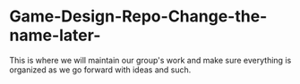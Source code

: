 # Game-Design-Repo-Change-the-name-later-
This is where we will maintain our group's work and make sure everything is organized as we go forward with ideas and such. 
